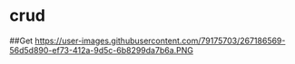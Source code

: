 # crud

##Get
https://user-images.githubusercontent.com/79175703/267186569-56d5d890-ef73-412a-9d5c-6b8299da7b6a.PNG
